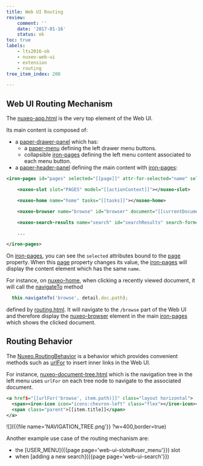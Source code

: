 ```yaml
---
title: Web UI Routing
review:
    comment: ''
    date: '2017-01-16'
    status: ok
toc: true
labels:
    - lts2016-ok
    - nuxeo-web-ui
    - extension
    - routing
tree_item_index: 200

---
```

## Web UI Routing Mechanism

The [nuxeo-app.html](https://github.com/nuxeo/nuxeo-web-ui/blob/1.0/elements/nuxeo-app.html#L65) is the very top element of the Web UI.

Its main content is composed of:
 - a [paper-drawer-panel](https://github.com/nuxeo/nuxeo-web-ui/blob/1.0/elements/nuxeo-app.html#L245) which has:
   - a [paper-menu](https://github.com/nuxeo/nuxeo-web-ui/blob/1.0/elements/nuxeo-app.html#L254) defining the left drawer menu buttons.
   - collapsible [iron-pages](https://github.com/nuxeo/nuxeo-web-ui/blob/1.0/elements/nuxeo-app.html#L264) defining the left menu content associated to each menu button.
 - a [paper-header-panel](https://github.com/nuxeo/nuxeo-web-ui/blob/1.0/elements/nuxeo-app.html#L290) defining the main content with [iron-pages](https://github.com/nuxeo/nuxeo-web-ui/blob/1.0/elements/nuxeo-app.html#L291):


```xml
<iron-pages id="pages" selected="[[page]]" attr-for-selected="name" selected-attribute="visible">

    <nuxeo-slot slot="PAGES" model="[[actionContext]]"></nuxeo-slot>

    <nuxeo-home name="home" tasks="[[tasks]]"></nuxeo-home>

    <nuxeo-browser name="browse" id="browser" document="[[currentDocument]]" selected-tab="{{docAction}}" clipboard="[[clipboard]]"></nuxeo-browser>

    <nuxeo-search-results name="search" id="searchResults" search-form="[[searchForm]]"></nuxeo-search-results>

    ...

</iron-pages>
```

On [iron-pages](https://github.com/nuxeo/nuxeo-web-ui/blob/1.0/elements/nuxeo-app.html#L291), you can see the `selected` attributes bound to the [page](https://github.com/nuxeo/nuxeo-web-ui/blob/1.0/elements/nuxeo-app.html#L361) property. When this [page](https://github.com/nuxeo/nuxeo-web-ui/blob/1.0/elements/nuxeo-app.html#L361) property changes its value, the [iron-pages](https://github.com/nuxeo/nuxeo-web-ui/blob/1.0/elements/nuxeo-app.html#L291) will display the content element which has the same `name`.

For instance, on [nuxeo-home](https://github.com/nuxeo/nuxeo-web-ui/blob/1.0/elements/nuxeo-app.html#L295), when clicking a recently viewed document, it will call the [navigateTo](https://github.com/nuxeo/nuxeo-web-ui/blob/1.0/elements/nuxeo-home.html#L210) method

```javascript
  this.navigateTo('browse', detail.doc.path);
```

defined by [routing.html](https://github.com/nuxeo/nuxeo-web-ui/blob/1.0/elements/routing.html#L159). It will navigate to the `/browse` part of the Web UI and therefore display the [nuxeo-browser](https://github.com/nuxeo/nuxeo-web-ui/blob/1.0/elements/nuxeo-app.html#L297) element in the main [iron-pages](https://github.com/nuxeo/nuxeo-web-ui/blob/1.0/elements/nuxeo-app.html#L291) which shows the clicked document.

## Routing Behavior

The [Nuxeo.RoutingBehavior](ttps://github.com/nuxeo/nuxeo-ui-elements/blob/1.0/nuxeo-routing-behavior.html) is a behavior which provides convenient methods such as [urlFor](https://github.com/nuxeo/nuxeo-ui-elements/blob/1.0/nuxeo-routing-behavior.html#L32) to insert inner links in the Web UI.

For instance, [nuxeo-document-tree.html](https://github.com/nuxeo/nuxeo-web-ui/blob/1.0/elements/nuxeo-document-tree/nuxeo-document-tree.html#L158) which is the navigation tree in the left menu uses `urlFor` on each tree node to navigate to the associated document.

```xml
<a href$="[[urlFor('browse', item.path)]]" class="layout horizontal">
  <span><iron-icon icon="icons:chevron-left" class="flex"></iron-icon></span>
  <span class="parent">[[item.title]]</span>
</a>
```
![]({{file name='NAVIGATION_TREE.png'}} ?w=400,border=true)


Another example use case of the routing mechanism are:
 - the [USER_MENU]({{page page='web-ui-slots#user_menu'}}) slot
 - when [adding a new search]({{page page='web-ui-search'}})
